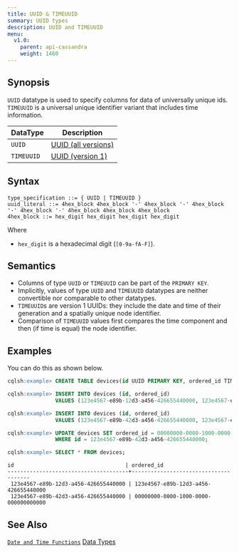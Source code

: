 ```yaml
---
title: UUID & TIMEUUID
summary: UUID types
description: UUID and TIMEUUID
menu:
  v1.0:
    parent: api-cassandra
    weight: 1460
---
```


## Synopsis
`UUID` datatype is used to specify columns for data of universally unique ids. `TIMEUUID` is a universal unique identifier variant that includes time information.

DataType | Description |
---------|-----|
`UUID` | [UUID (all versions)](https://tools.ietf.org/html/rfc4122) |
`TIMEUUID` | [UUID (version 1)](https://tools.ietf.org/html/rfc4122#section-4.2.2) |

## Syntax
```
type_specification ::= { UUID | TIMEUUID }
uuid_literal ::= 4hex_block 4hex_block '-' 4hex_block '-' 4hex_block '-' 4hex_block '-' 4hex_block 4hex_block 4hex_block
4hex_block ::= hex_digit hex_digit hex_digit hex_digit
```
Where

- `hex_digit` is a hexadecimal digit (`[0-9a-fA-F]`).


## Semantics

- Columns of type `UUID` or `TIMEUUID` can be part of the `PRIMARY KEY`.
- Implicitly, values of type `UUID` and `TIMEUUID` datatypes are neither convertible nor comparable to other datatypes.
- `TIMEUUID`s are version 1 UUIDs: they include the date and time of their generation and a spatially unique node identifier.
- Comparison of `TIMEUUID` values first compares the time component and then (if time is equal) the node identifier.

## Examples

You can do this as shown below.

```sql
cqlsh:example> CREATE TABLE devices(id UUID PRIMARY KEY, ordered_id TIMEUUID);
```

```sql
cqlsh:example> INSERT INTO devices (id, ordered_id) 
               VALUES (123e4567-e89b-12d3-a456-426655440000, 123e4567-e89b-12d3-a456-426655440000);
```

```sql
cqlsh:example> INSERT INTO devices (id, ordered_id) 
               VALUES (123e4567-e89b-42d3-a456-426655440000, 123e4567-e89b-12d3-a456-426655440000);
```

```sql
cqlsh:example> UPDATE devices SET ordered_id = 00000000-0000-1000-0000-000000000000
               WHERE id = 123e4567-e89b-42d3-a456-426655440000; 
```

```sql
cqlsh:example> SELECT * FROM devices;
```

```
id                                   | ordered_id
--------------------------------------+--------------------------------------
 123e4567-e89b-12d3-a456-426655440000 | 123e4567-e89b-12d3-a456-426655440000
 123e4567-e89b-42d3-a456-426655440000 | 00000000-0000-1000-0000-000000000000
```

## See Also
[`Date and Time Functions`](../function_datetime)
[Data Types](..#datatypes)
